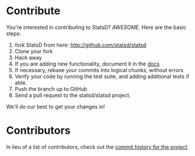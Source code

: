 # Contribute

You're interested in contributing to StatsD? *AWESOME*. Here are the basic steps:

1. fork StatsD from here: http://github.com/statsd/statsd
2. Clone your fork
3. Hack away
4. If you are adding new functionality, document it in the [docs][d]
5. If necessary, rebase your commits into logical chunks, without errors
6. Verify your code by running the test suite, and adding additional tests if able.
7. Push the branch up to GitHub
8. Send a pull request to the statsd/statsd project.

We'll do our best to get your changes in!

# Contributors

In lieu of a list of contributors, check out the [commit history for the project](https://github.com/statsd/statsd/graphs/contributors)

[d]: https://github.com/statsd/statsd/tree/master/docs
